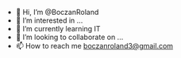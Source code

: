 - 👋 Hi, I’m @BoczanRoland
- 👀 I’m interested in ...
- 🌱 I’m currently learning IT
- 💞️ I’m looking to collaborate on ...
- 📫 How to reach me boczanroland3@gmail.com

<!---
BoczanRoland/BoczanRoland is a ✨ special ✨ repository because its `README.md` (this file) appears on your GitHub profile.
You can click the Preview link to take a look at your changes.
--->
